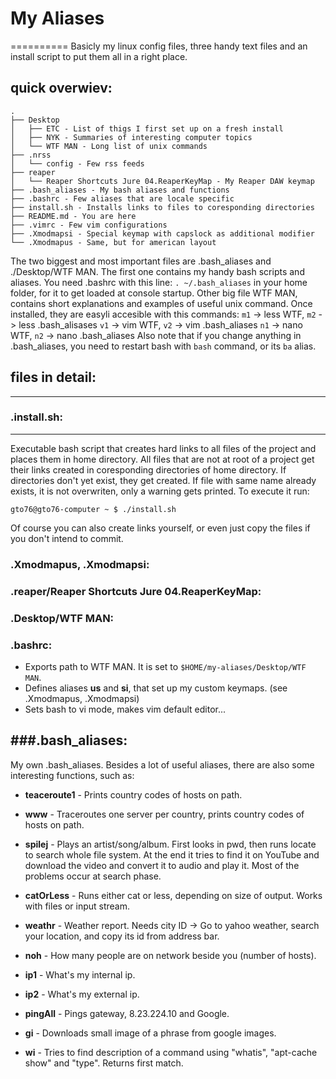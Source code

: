 My Aliases
==========
==========
Basicly my linux config files, three handy text files and an install script to put them all in a right place. 

quick overwiev:
---

```
.
├── Desktop
│   ├── ETC - List of thigs I first set up on a fresh install
│   ├── NYK - Summaries of interesting computer topics
│   └── WTF MAN - Long list of unix commands
├── .nrss
│   └── config - Few rss feeds
├── reaper
│   └── Reaper Shortcuts Jure 04.ReaperKeyMap - My Reaper DAW keymap
├── .bash_aliases - My bash aliases and functions
├── .bashrc - Few aliases that are locale specific
├── install.sh - Installs links to files to coresponding directories
├── README.md - You are here
├── .vimrc - Few vim configurations
├── .Xmodmapsi - Special keymap with capslock as additional modifier
└── .Xmodmapus - Same, but for american layout
```

The two biggest and most important files are .bash_aliases and ./Desktop/WTF MAN. The first one contains my handy bash scripts and aliases. You need .bashrc with this line: `. ~/.bash_aliases` in your home folder, for it to get loaded at console startup. Other big file WTF MAN, contains short explanations and examples of useful unix command. Once installed, they are easyli accesible with this commands: 
	`m1` -> less WTF, `m2` -> less .bash_alisases
	`v1` -> vim WTF, `v2` -> vim .bash_aliases
	`n1` -> nano WTF, `n2` -> nano .bash_aliases
Also note that if you change anything in .bash_aliases, you need to restart bash with `bash` command, or its `ba` alias.

files in detail:
----
----
### .install.sh:
----
Executable bash script that creates hard links to all files of the project and places them in home directory. All files that are not at root of a project get their links created in coresponding directories of home directory. If directories don't yet exist, they get created. If file with same name already exists, it is not overwriten, only a warning gets printed. 
To execute it run:
```
gto76@gto76-computer ~ $ ./install.sh
```
Of course you can also create links yourself, or even just copy the files if you don't intend to commit.

### .Xmodmapus, .Xmodmapsi:

### .reaper/Reaper Shortcuts Jure 04.ReaperKeyMap:


### .Desktop/WTF MAN:

### .bashrc:
* Exports path to WTF MAN. It is set to `$HOME/my-aliases/Desktop/WTF MAN`.
* Defines aliases **us** and **si**, that set up my custom keymaps. (see .Xmodmapus, .Xmodmapsi)
* Sets bash to vi mode, makes vim default editor...


###.bash_aliases:
----
My own .bash_aliases. Besides a lot of useful aliases, there are also some interesting functions, such as:

* **teaceroute1** - Prints country codes of hosts on path.

* **www** - Traceroutes one server per country, prints country codes of hosts on path. 

* **spilej** - Plays an artist/song/album. First looks in pwd, then runs locate to search whole file system. At the end it tries to find it on YouTube and download the video and convert it to audio and play it. Most of the problems occur at search phase.

* **catOrLess** - Runs either cat or less, depending on size of output. Works with files or input stream.

* **weathr** - Weather report. Needs city ID -> Go to yahoo weather, search your location, and copy its id from address bar.

* **noh** - How many people are on network beside you (number of hosts).

* **ip1** - What's my internal ip.

* **ip2** - What's my external ip.

* **pingAll** - Pings gateway, 8.23.224.10 and Google.

* **gi** - Downloads small image of a phrase from google images.

* **wi** - Tries to find description of a command using "whatis", "apt-cache show" and "type". Returns first match.


